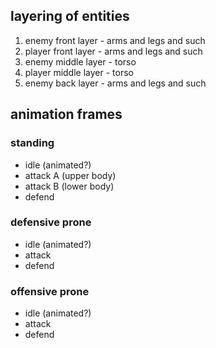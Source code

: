 ## layering of entities

1. enemy front layer - arms and legs and such
2. player front layer - arms and legs and such
3. enemy middle layer - torso
4. player middle layer - torso
5. enemy back layer - arms and legs and such

## animation frames

### standing

- idle (animated?)
- attack A (upper body)
- attack B (lower body)
- defend

### defensive prone

- idle (animated?)
- attack
- defend

### offensive prone

- idle (animated?)
- attack
- defend
